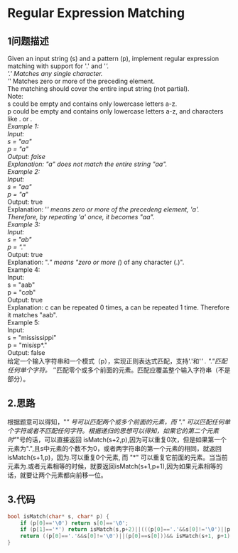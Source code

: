 Regular Expression Matching
===

1问题描述
---

Given an input string (s) and a pattern (p), implement regular expression matching with support for '.' and '*'.<br>
'.' Matches any single character.<br>
'*' Matches zero or more of the preceding element.<br>
The matching should cover the entire input string (not partial).<br>
Note:<br>
s could be empty and contains only lowercase letters a-z.<br>
p could be empty and contains only lowercase letters a-z, and characters like . or *.<br>
Example 1:<br>
Input:<br>
s = "aa"<br>
p = "a"<br>
Output: false<br>
Explanation: "a" does not match the entire string "aa".<br>
Example 2:<br>
Input:<br>
s = "aa"<br>
p = "a*"<br>
Output: true<br>
Explanation: '*' means zero or more of the precedeng element, 'a'. Therefore, by repeating 'a' once, it becomes "aa".<br>
Example 3:<br>
Input:<br>
s = "ab"<br>
p = ".*"<br>
Output: true<br>
Explanation: ".*" means "zero or more (*) of any character (.)".<br>
Example 4:<br>
Input:<br>
s = "aab"<br>
p = "c*a*b"<br>
Output: true<br>
Explanation: c can be repeated 0 times, a can be repeated 1 time. Therefore it matches "aab".<br>
Example 5:<br>
Input:<br>
s = "mississippi"<br>
p = "mis*is*p*."<br>
Output: false<br>
给定一个输入字符串和一个模式（p），实现正则表达式匹配，支持'.'和'*' . "."匹配任何单个字符。 '*'匹配零个或多个前面的元素。匹配应覆盖整个输入字符串（不是部分）。

2.思路
---

根据题意可以得知，"*" 号可以匹配两个或多个前面的元素，而 "." 可以匹配任何单个字符或者不匹配任何字符。根据递归的思想可以得知，如果它的第二个元素时"*"号的话，可以直接返回
isMatch(s+2,p),因为可以重复0次，但是如果第一个元素为".",且s中元素的个数不为0，或者两字符串的第一个元素的相同，就返回isMatch(s+1,p)，因为.可以重复0个元素,
而 "*" 可以重复它前面的元素。当当前元素为.或者元素相等的时候，就要返回isMatch(s+1,p+1),因为如果元素相等的话，就要让两个元素都向前移一位。

3.代码
---

```c
bool isMatch(char* s, char* p) {
    if (p[0]=='\0') return s[0]=='\0';
    if (p[1]=='*') return isMatch(s,p+2)||(((p[0]=='.'&&s[0]!='\0')||p[0]==s[0])&& isMatch(s+1, p));
    return ((p[0]=='.'&&s[0]!='\0')||(p[0]==s[0]))&& isMatch(s+1, p+1);
}
```
